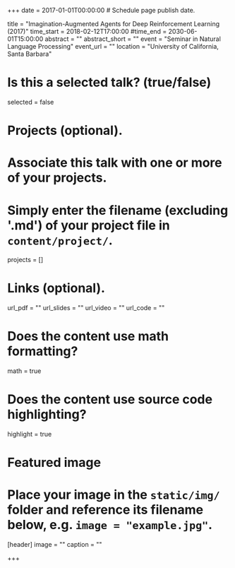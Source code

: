 +++
date = 2017-01-01T00:00:00  # Schedule page publish date.

title = "Imagination-Augmented Agents for Deep Reinforcement Learning (2017)"
time_start = 2018-02-12T17:00:00
#time_end = 2030-06-01T15:00:00
abstract = ""
abstract_short = ""
event = "Seminar in Natural Language Processing"
event_url = ""
location = "University of California, Santa Barbara"

# Is this a selected talk? (true/false)
selected = false

# Projects (optional).
#   Associate this talk with one or more of your projects.
#   Simply enter the filename (excluding '.md') of your project file in `content/project/`.
projects = []

# Links (optional).
url_pdf = ""
url_slides = ""
url_video = ""
url_code = ""

# Does the content use math formatting?
math = true

# Does the content use source code highlighting?
highlight = true

# Featured image
# Place your image in the `static/img/` folder and reference its filename below, e.g. `image = "example.jpg"`.
[header]
image = ""
caption = ""

+++
